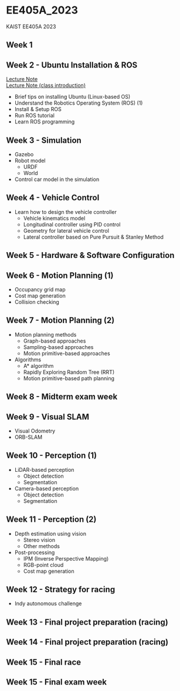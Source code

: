 # EE405A_2023
KAIST EE405A 2023

## Week 1

## Week 2 - Ubuntu Installation & ROS
[Lecture Note](Week2/Materials/test_package) <br/>
[Lecture Note (class introduction)](/[EE405]Introduction.pdf) 
- Brief tips on installing Ubuntu (Linux-based OS)
- Understand the Robotics Operating System (ROS) (1)
- Install & Setup ROS
- Run ROS tutorial
- Learn ROS programming

## Week 3 - Simulation
<!-- [Lecture Note Week3](https://www.dropbox.com/s/e9p2nmgp4t0f6lj/%5BEE405%5D%20Robotics%20Operating%20System%20%28ROS%29_1.pdf?dl=0) -->
- Gazebo
- Robot model
  - URDF
  - World
- Control car model in the simulation
  
## Week 4 - Vehicle Control
<!-- [Lecture Note Week4](https://www.dropbox.com/s/05o76sm8lu2nwb5/%5BEE405A%5D%20Vehicle_Control.pdf?dl=0) -->

- Learn how to design the vehicle controller
    - Vehicle kinematics model
    - Longitudinal controller using PID control
    - Geometry for lateral vehicle control
    - Lateral controller based on Pure Pursuit & Stanley Method

## Week 5 - Hardware & Software Configuration
<!-- - [Hardware configuration](https://www.dropbox.com/s/sju9q2fn8crvdl6/%5BEE405A%202022%5D%20Hardware_Configuration_for_RC_Car_Platform.pdf?dl=0)
    - Hardware architecture
    - Electronics
    - Chassis -->

## Week 6 - Motion Planning (1)
<!-- [Lecture Note Week6](https://www.dropbox.com/s/yi5amtnppyxztj5/%5BEE405A%5D%20Mapping%26Localization.pdf?dl=0) -->
- Occupancy grid map
- Cost map generation
- Collision checking

## Week 7 - Motion Planning (2)
<!-- [Lecture Note Week7](https://www.dropbox.com/s/7sghehdu4p768gt/%5BEE405%5D%20Gazebo.pdf?dl=0) -->
- Motion planning methods
  - Graph-based approaches
  - Sampling-based approaches
  - Motion primitive-based approaches
- Algorithms
  - A* algorithm
  - Rapidly Exploring Random Tree (RRT)
  - Motion primitive-based path planning

## Week 8 - Midterm exam week
 
## Week 9 - Visual SLAM
<!-- [Lecture Note Week9](https://www.dropbox.com/s/7sghehdu4p768gt/%5BEE405%5D%20Gazebo.pdf?dl=0) -->
- Visual Odometry
- ORB-SLAM
 
## Week 10 - Perception (1)
<!-- [Lecture Note Week10](https://www.dropbox.com/s/7sghehdu4p768gt/%5BEE405%5D%20Gazebo.pdf?dl=0) -->
- LiDAR-based perception
    - Object detection
    - Segmentation
- Camera-based perception
    - Object detection
    - Segmentation
 
## Week 11 - Perception (2)
<!-- [Lecture Note Week11](https://www.dropbox.com/s/7sghehdu4p768gt/%5BEE405%5D%20Gazebo.pdf?dl=0) -->
- Depth estimation using vision
    - Stereo vision
    - Other methods
- Post-processing
    - IPM (Inverse Perspective Mapping)
    - RGB-point cloud
    - Cost map generation
 
## Week 12 - Strategy for racing
<!-- [Lecture Note Week12](https://www.dropbox.com/s/7sghehdu4p768gt/%5BEE405%5D%20Gazebo.pdf?dl=0) -->
- Indy autonomous challenge

## Week 13 - Final project preparation (racing)

## Week 14 - Final project preparation (racing)

## Week 15 - Final race

## Week 15 - Final exam week
